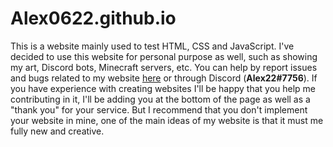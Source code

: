 # Alex0622.github.io
This is a website mainly used to test HTML, CSS and JavaScript.
I've decided to use this website for personal purpose as well, such as showing my art, Discord bots, Minecraft servers, etc. 
You can help by report issues and bugs related to my website [here](https://github.com/Alex0622/Alex0622.github.io/issues) or through Discord (**Alex22#7756**). If you have experience with creating websites I'll be happy that you help me contributing in it, I'll be adding you at the bottom of the page as well as a "thank you" for your service. But I recommend that you don't implement your website in mine, one of the main ideas of my website is that it must me fully new and creative.
